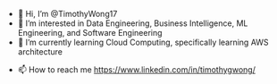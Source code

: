 - 👋 Hi, I’m @TimothyWong17
- 👀 I’m interested in Data Engineering, Business Intelligence, ML Engineering, and Software Engineering
- 🌱 I’m currently learning Cloud Computing, specifically learning AWS architecture
<!--- 💞️ I’m looking to collaborate on ... -->
- 📫 How to reach me https://www.linkedin.com/in/timothygwong/

<!---
TimothyWong17/TimothyWong17 is a ✨ special ✨ repository because its `README.md` (this file) appears on your GitHub profile.
You can click the Preview link to take a look at your changes.
--->
